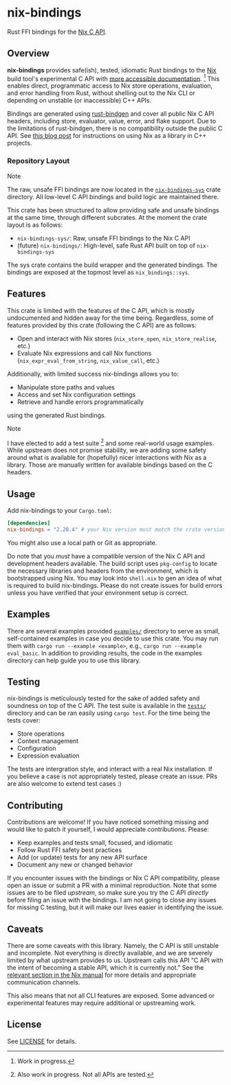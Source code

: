 # nix-bindings

[Nix C API]: https://nix.dev/manual/nix/2.28/c-api

Rust FFI bindings for the [Nix C API].

## Overview

[Nix]: https://nixos.or
[rust-bindgen]: https://github.com/rust-lang/rust-bindgen
[more accessible documentation]: https://notashelf.github.io/nix-bindings/nix_bindings/bindings/index.html

**nix-bindings** provides safe(ish), tested, idiomatic Rust bindings to the
[Nix] build tool's experimental C API with [more accessible documentation]. [^1]
This enables direct, programmatic access to Nix store operations, evaluation,
and error handling from Rust, without shelling out to the Nix CLI or depending
on unstable (or inaccessible) C++ APIs.

[^1]: Work in progress.

Bindings are generated using [rust-bindgen] and cover all public Nix C API
headers, including store, evaluator, value, error, and flake support. Due to the
limitations of rust-bindgen, there is no compatibility outside the public C API.
See [this blog post](https://fzakaria.com/2025/08/17/using-nix-as-a-library) for
instructions on using Nix as a library in C++ projects.

### Repository Layout

> [!NOTE]
> The raw, unsafe FFI bindings are now located in the
> [`nix-bindings-sys`](./nix-bindings-sys/) crate directory. All low-level C API
> bindings and build logic are maintained there.

This crate has been structured to allow providing safe and unsafe bindings at
the same time, through different subcrates. At the moment the crate layout is as
follows:

- `nix-bindings-sys/`: Raw, unsafe FFI bindings to the Nix C API
- (future) `nix-bindings/`: High-level, safe Rust API built on top of
  `nix-bindings-sys`

The sys crate contains the build wrapper and the generated bindings. The
bindings are exposed at the topmost level as `nix_bindings::sys`.

## Features

This crate is limited with the features of the C API, which is mostly
undocumented and hidden away for the time being. Regardless, some of features
provided by this crate (following the C API) are as follows:

- Open and interact with Nix stores (`nix_store_open`, `nix_store_realise`,
  etc.)
- Evaluate Nix expressions and call Nix functions (`nix_expr_eval_from_string`,
  `nix_value_call`, etc.)

Additionally, with limited success nix-bindings allows you to:

- Manipulate store paths and values
- Access and set Nix configuration settings
- Retrieve and handle errors programmatically

using the generated Rust bindings.

> [!NOTE]
> I have elected to add a test suite [^2] and some real-world usage examples.
> While upstream does not promise stability, we are adding some safety around
> what is available for (hopefully) nicer interactions with Nix as a library.
> Those are manually written for available bindings based on the C headers.

[^2]: Also work in progress. Not all APIs are tested.

## Usage

Add nix-bindings to your `Cargo.toml`:

```toml
[dependencies]
nix-bindings = "2.28.4" # your Nix version must match the crate version.
```

You might also use a local path or Git as appropriate.

Do note that you _must_ have a compatible version of the Nix C API and
development headers available. The build script uses `pkg-config` to locate the
necessary libraries and headers from the environment, which is bootstrapped
using Nix. You may look into `shell.nix` to gen an idea of what is required to
build nix-bindings. Please do not create issues for build errors unless you have
verified that your environment setup is correct.

## Examples

There are several examples provided [`examples/`](./examples) directory to serve
as small, self-contained examples in case you decide to use this crate. You may
run them with `cargo run --example <example>`, e.g.,
`cargo run --example eval_basic`. In addition to providing results, the code in
the examples directory can help guide you to use this library.

## Testing

nix-bindings is meticulously tested for the sake of added safety and soundness
on top of the C API. The test suite is available in the [`tests/`](./tests)
directory and can be ran easily using `cargo test`. For the time being the tests
cover:

- Store operations
- Context management
- Configuration
- Expression evaluation

The tests are intergration style, and interact with a real Nix installation. If
you believe a case is not appropriately tested, please create an issue. PRs are
also welcome to extend test cases :)

## Contributing

Contributions are welcome! If you have noticed something missing and would like
to patch it yourself, I would appreciate contributions. Please:

- Keep examples and tests small, focused, and idiomatic
- Follow Rust FFI safety best practices
- Add (or update) tests for any new API surface
- Document any new or changed behavior

If you encounter issues with the bindings or Nix C API compatibility, please
open an issue or submit a PR with a minimal reproduction. Note that some issues
are to be filed _upstream_, so make sure you try the C API _directly_ before
filing an issue with the bindings. I am not going to close any issues for
missing C testing, but it will make our lives easier in identifying the issue.

## Caveats

There are some caveats with this library. Namely, the C API is still unstable
and incomplete. Not everything is directly available, and we are severely
limited by what upstream provides to us. Upstream calls this API "C API with the
intent of becoming a stable API, which it is currently not." See the
[relevant section in the Nix manual](https://nix.dev/manual/nix/2.30/c-api) for
more details and appropriate communication channels.

This also means that not all CLI features are exposed. Some advanced or
experimental features may require additional or upstreaming work.

## License

See [LICENSE](./LICENSE) for details.
